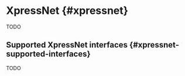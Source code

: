 # XpressNet {#xpressnet}

TODO

## Supported XpressNet interfaces {#xpressnet-supported-interfaces}

TODO
